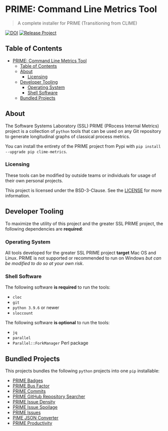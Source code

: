 # PRIME: Command Line Metrics Tool

> A complete installer for PRIME (Transitioning from CLIME)

[![DOI](https://zenodo.org/badge/DOI/10.5281/zenodo.6477789.svg)](https://doi.org/10.5281/zenodo.6477789)
[![Release Project](https://github.com/SoftwareSystemsLaboratory/clime/actions/workflows/release.yml/badge.svg)](https://github.com/SoftwareSystemsLaboratory/clime/actions/workflows/release.yml)

## Table of Contents

- [PRIME: Command Line Metrics Tool](#prime-command-line-metrics-tool)
  - [Table of Contents](#table-of-contents)
  - [About](#about)
    - [Licensing](#licensing)
  - [Developer Tooling](#developer-tooling)
    - [Operating System](#operating-system)
    - [Shell Software](#shell-software)
  - [Bundled Projects](#bundled-projects)

## About

The Software Systems Laboratory (SSL) PRIME (PRocess Internal Metrics) project is a collection of `python` tools that can be used on any Git repository to generate longitudinal graphs of classical process metrics.

You can install the entirety of the PRIME project from Pypi with `pip install --upgrade pip clime-metrics`.

### Licensing

These tools can be modified by outside teams or individuals for usage of their own personal projects.

This project is licensed under the BSD-3-Clause. See the [LICENSE](LICENSE) for more information.

## Developer Tooling

To maximize the utility of this project and the greater SSL PRIME project, the following dependencies are **required**:

### Operating System

All tools developed for the greater SSL PRIME project **target** Mac OS and Linux. PRIME is not supported or recommended to run on Windows *but can be modified to do so at your own risk*.

### Shell Software

The following software **is required** to run the tools:

- `cloc`
- `git`
- `python 3.9.6` or newer
- `sloccount`

The following software **is optional** to run the tools:

- `jq`
- `parallel`
- `Parallel::ForkManager` Perl package

## Bundled Projects

This projects bundles the following `python` projects into one `pip` installable:

- [PRIME Badges](https://github.com/SoftwareSystemsLaboratory/prime-badges)
- [PRIME Bus Factor](https://github.com/SoftwareSystemsLaboratory/prime-bus-factor)
- [PRIME Commits](https://github.com/SoftwareSystemsLaboratory/prime-commits)
- [PRIME GitHub Repository Searcher](https://github.com/SoftwareSystemsLaboratory/prime-github-repository-searcher)
- [PRIME Issue Density](https://github.com/SoftwareSystemsLaboratory/prime-issue-density)
- [PRIME Issue Spoilage](https://github.com/SoftwareSystemsLaboratory/prime-issue-spoilage)
- [PRIME Issues](https://github.com/SoftwareSystemsLaboratory/prime-issues)
- [PIME JSON Converter](https://github.com/SoftwareSystemsLaboratory/prime-json-converter)
- [PRIME Productivity](https://github.com/SoftwareSystemsLaboratory/prime-productivity)
